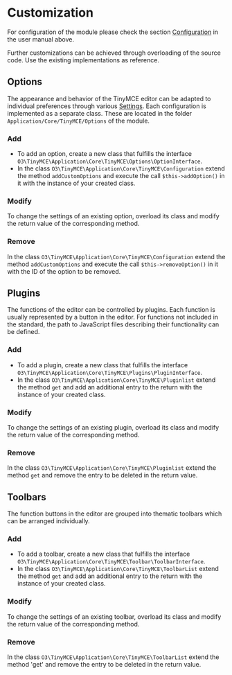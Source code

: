 # Customization

For configuration of the module please check the section [Configuration](../User/Configuration.md) in the user manual above.

Further customizations can be achieved through overloading of the source code. Use the existing implementations as reference.

## Options

The appearance and behavior of the TinyMCE editor can be adapted to individual preferences through various [Settings](https://www.tiny.cloud/docs/configure). Each configuration is implemented as a separate class. These are located in the folder `Application/Core/TinyMCE/Options` of the module.

### Add

- To add an option, create a new class that fulfills the interface `O3\TinyMCE\Application\Core\TinyMCE\Options\OptionInterface`.
- In the class `O3\TinyMCE\Application\Core\TinyMCE\Configuration` extend the method `addCustomOptions` and execute the call `$this->addOption()` in it with the instance of your created class.

### Modify

To change the settings of an existing option, overload its class and modify the return value of the corresponding method.

### Remove

In the class `O3\TinyMCE\Application\Core\TinyMCE\Configuration` extend the method `addCustomOptions` and execute the call `$this->removeOption()` in it with the ID of the option to be removed.

## Plugins

The functions of the editor can be controlled by plugins. Each function is usually represented by a button in the editor. For functions not included in the standard, the path to JavaScript files describing their functionality can be defined.

### Add

- To add a plugin, create a new class that fulfills the interface `O3\TinyMCE\Application\Core\TinyMCE\Plugins\PluginInterface`.
- In the class `O3\TinyMCE\Application\Core\TinyMCE\Pluginlist` extend the method `get` and add an additional entry to the return with the instance of your created class.

### Modify

To change the settings of an existing plugin, overload its class and modify the return value of the corresponding method.

### Remove

In the class `O3\TinyMCE\Application\Core\TinyMCE\Pluginlist` extend the method `get` and remove the entry to be deleted in the return value.

## Toolbars

The function buttons in the editor are grouped into thematic toolbars which can be arranged individually.

### Add

- To add a toolbar, create a new class that fulfills the interface `O3\TinyMCE\Application\Core\TinyMCE\Toolbar\ToolbarInterface`. 
- In the class `O3\TinyMCE\Application\Core\TinyMCE\ToolbarList` extend the method `get` and add an additional entry to the return with the instance of your created class.

### Modify

To change the settings of an existing toolbar, overload its class and modify the return value of the corresponding method.

### Remove

In the class `O3\TinyMCE\Application\Core\TinyMCE\ToolbarList` extend the method 'get' and remove the entry to be deleted in the return value.
